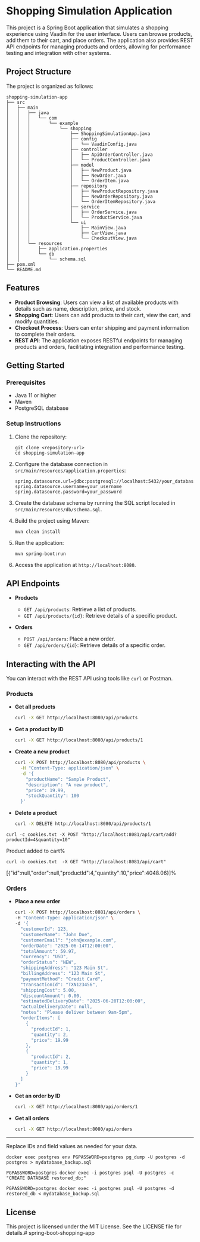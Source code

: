# Shopping Simulation Application

This project is a Spring Boot application that simulates a shopping experience using Vaadin for the user interface. Users can browse products, add them to their cart, and place orders. The application also provides REST API endpoints for managing products and orders, allowing for performance testing and integration with other systems.

## Project Structure

The project is organized as follows:

```
shopping-simulation-app
├── src
│   ├── main
│   │   ├── java
│   │   │   └── com
│   │   │       └── example
│   │   │           └── shopping
│   │   │               ├── ShoppingSimulationApp.java
│   │   │               ├── config
│   │   │               │   └── VaadinConfig.java
│   │   │               ├── controller
│   │   │               │   ├── ApiOrderController.java
│   │   │               │   └── ProductController.java
│   │   │               ├── model
│   │   │               │   ├── NewProduct.java
│   │   │               │   ├── NewOrder.java
│   │   │               │   └── OrderItem.java
│   │   │               ├── repository
│   │   │               │   ├── NewProductRepository.java
│   │   │               │   ├── NewOrderRepository.java
│   │   │               │   └── OrderItemRepository.java
│   │   │               ├── service
│   │   │               │   ├── OrderService.java
│   │   │               │   └── ProductService.java
│   │   │               └── ui
│   │   │                   ├── MainView.java
│   │   │                   ├── CartView.java
│   │   │                   └── CheckoutView.java
│   │   └── resources
│   │       ├── application.properties
│   │       └── db
│   │           └── schema.sql
├── pom.xml
└── README.md
```

## Features

- **Product Browsing**: Users can view a list of available products with details such as name, description, price, and stock.
- **Shopping Cart**: Users can add products to their cart, view the cart, and modify quantities.
- **Checkout Process**: Users can enter shipping and payment information to complete their orders.
- **REST API**: The application exposes RESTful endpoints for managing products and orders, facilitating integration and performance testing.

## Getting Started

### Prerequisites

- Java 11 or higher
- Maven
- PostgreSQL database

### Setup Instructions

1. Clone the repository:
   ```
   git clone <repository-url>
   cd shopping-simulation-app
   ```

2. Configure the database connection in `src/main/resources/application.properties`:
   ```
   spring.datasource.url=jdbc:postgresql://localhost:5432/your_database
   spring.datasource.username=your_username
   spring.datasource.password=your_password
   ```

3. Create the database schema by running the SQL script located in `src/main/resources/db/schema.sql`.

4. Build the project using Maven:
   ```
   mvn clean install
   ```

5. Run the application:
   ```
   mvn spring-boot:run
   ```

6. Access the application at `http://localhost:8080`.

## API Endpoints

- **Products**
  - `GET /api/products`: Retrieve a list of products.
  - `GET /api/products/{id}`: Retrieve details of a specific product.

- **Orders**
  - `POST /api/orders`: Place a new order.
  - `GET /api/orders/{id}`: Retrieve details of a specific order.

## Interacting with the API

You can interact with the REST API using tools like `curl` or Postman.

### Products

- **Get all products**
  ```sh
  curl -X GET http://localhost:8080/api/products
  ```

- **Get a product by ID**
  ```sh
  curl -X GET http://localhost:8080/api/products/1
  ```

- **Create a new product**
  ```sh
  curl -X POST http://localhost:8080/api/products \
    -H "Content-Type: application/json" \
    -d '{
      "productName": "Sample Product",
      "description": "A new product",
      "price": 19.99,
      "stockQuantity": 100
    }'
  ```

- **Delete a product**
  ```sh
  curl -X DELETE http://localhost:8080/api/products/1
  ```

```
curl -c cookies.txt -X POST "http://localhost:8081/api/cart/add?productId=4&quantity=10"
```
Product added to cart%
                                                             
```
curl -b cookies.txt  -X GET "http://localhost:8081/api/cart"
```

[{"id":null,"order":null,"productId":4,"quantity":10,"price":4048.06}]%     

### Orders

- **Place a new order**
  ```sh
  curl -X POST http://localhost:8081/api/orders \
  -H "Content-Type: application/json" \
  -d '{
    "customerId": 123,
    "customerName": "John Doe",
    "customerEmail": "john@example.com",
    "orderDate": "2025-06-14T12:00:00",
    "totalAmount": 59.97,
    "currency": "USD",
    "orderStatus": "NEW",
    "shippingAddress": "123 Main St",
    "billingAddress": "123 Main St",
    "paymentMethod": "Credit Card",
    "transactionId": "TXN123456",
    "shippingCost": 5.00,
    "discountAmount": 0.00,
    "estimatedDeliveryDate": "2025-06-20T12:00:00",
    "actualDeliveryDate": null,
    "notes": "Please deliver between 9am-5pm",
    "orderItems": [
      {
        "productId": 1,
        "quantity": 2,
        "price": 19.99
      },
      {
        "productId": 2,
        "quantity": 1,
        "price": 19.99
      }
    ]
  }'
  ```

- **Get an order by ID**
  ```sh
  curl -X GET http://localhost:8080/api/orders/1
  ```

- **Get all orders**
  ```sh
  curl -X GET http://localhost:8080/api/orders
  ```

---

Replace IDs and field values as needed for your data.



```
docker exec postgres env PGPASSWORD=postgres pg_dump -U postgres -d postgres > mydatabase_backup.sql
```

```
PGPASSWORD=postgres docker exec -i postgres psql -U postgres -c "CREATE DATABASE restored_db;"
```

```
PGPASSWORD=postgres docker exec -i postgres psql -U postgres -d restored_db < mydatabase_backup.sql
```

## License

This project is licensed under the MIT License. See the LICENSE file for details.# spring-boot-shopping-app
